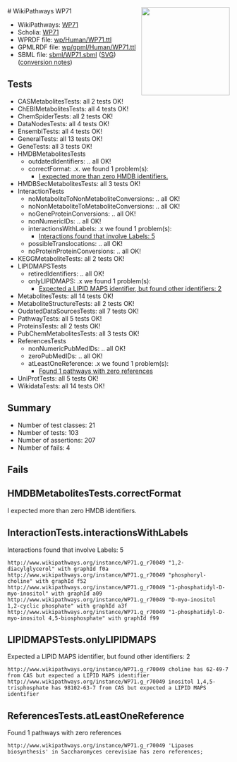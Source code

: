 <img style="float: right; width: 200px" src="../logo.png" />
# WikiPathways WP71

* WikiPathways: [WP71](https://identifiers.org/wikipathways:WP71)
* Scholia: [WP71](https://scholia.toolforge.org/wikipathways/WP71)
* WPRDF file: [wp/Human/WP71.ttl](../wp/Human/WP71.ttl)
* GPMLRDF file: [wp/gpml/Human/WP71.ttl](../wp/gpml/Human/WP71.ttl)
* SBML file: [sbml/WP71.sbml](../sbml/WP71.sbml) ([SVG](../sbml/WP71.svg)) ([conversion notes](../sbml/WP71.txt))

## Tests
* CASMetabolitesTests: all 2 tests OK!
* ChEBIMetabolitesTests: all 4 tests OK!
* ChemSpiderTests: all 2 tests OK!
* DataNodesTests: all 4 tests OK!
* EnsemblTests: all 4 tests OK!
* GeneralTests: all 13 tests OK!
* GeneTests: all 3 tests OK!
* HMDBMetabolitesTests
    * outdatedIdentifiers: .. all OK!
    * correctFormat: .x. we found 1 problem(s):
        * [I expected more than zero HMDB identifiers.](#ad154c1e)
* HMDBSecMetabolitesTests: all 3 tests OK!
* InteractionTests
    * noMetaboliteToNonMetaboliteConversions: .. all OK!
    * noNonMetaboliteToMetaboliteConversions: .. all OK!
    * noGeneProteinConversions: .. all OK!
    * nonNumericIDs: .. all OK!
    * interactionsWithLabels: .x we found 1 problem(s):
        * [Interactions found that involve Labels: 5](#630d267c)
    * possibleTranslocations: .. all OK!
    * noProteinProteinConversions: .. all OK!
* KEGGMetaboliteTests: all 2 tests OK!
* LIPIDMAPSTests
    * retiredIdentifiers: .. all OK!
    * onlyLIPIDMAPS: .x we found 1 problem(s):
        * [Expected a LIPID MAPS identifier, but found other identifiers: 2](#48cc60b9)
* MetabolitesTests: all 14 tests OK!
* MetaboliteStructureTests: all 2 tests OK!
* OudatedDataSourcesTests: all 7 tests OK!
* PathwayTests: all 5 tests OK!
* ProteinsTests: all 2 tests OK!
* PubChemMetabolitesTests: all 3 tests OK!
* ReferencesTests
    * nonNumericPubMedIDs: .. all OK!
    * zeroPubMedIDs: .. all OK!
    * atLeastOneReference: .x we found 1 problem(s):
        * [Found 1 pathways with zero references](#35eb778e)
* UniProtTests: all 5 tests OK!
* WikidataTests: all 14 tests OK!


## Summary

* Number of test classes: 21
* Number of tests: 103
* Number of assertions: 207
* Number of fails: 4

## Fails

<a name="ad154c1e" />

## HMDBMetabolitesTests.correctFormat

I expected more than zero HMDB identifiers.
<a name="630d267c" />

## InteractionTests.interactionsWithLabels

Interactions found that involve Labels: 5
```
http://www.wikipathways.org/instance/WP71.g_r70049 "1,2-diacylglycerol" with graphId f0a
http://www.wikipathways.org/instance/WP71.g_r70049 "phosphoryl-choline" with graphId f52
http://www.wikipathways.org/instance/WP71.g_r70049 "1-phosphatidyl-D-myo-inositol" with graphId a09
http://www.wikipathways.org/instance/WP71.g_r70049 "D-myo-inositol 1,2-cyclic phosphate" with graphId a3f
http://www.wikipathways.org/instance/WP71.g_r70049 "1-phosphatidyl-D-myo-inositol 4,5-biosphosphate" with graphId f99
```

<a name="48cc60b9" />

## LIPIDMAPSTests.onlyLIPIDMAPS

Expected a LIPID MAPS identifier, but found other identifiers: 2
```
http://www.wikipathways.org/instance/WP71.g_r70049 choline has 62-49-7 from CAS but expected a LIPID MAPS identifier
http://www.wikipathways.org/instance/WP71.g_r70049 inositol 1,4,5-trisphosphate has 98102-63-7 from CAS but expected a LIPID MAPS identifier
```

<a name="35eb778e" />

## ReferencesTests.atLeastOneReference

Found 1 pathways with zero references
```
http://www.wikipathways.org/instance/WP71.g_r70049 'Lipases biosynthesis' in Saccharomyces cerevisiae has zero references; 
```

